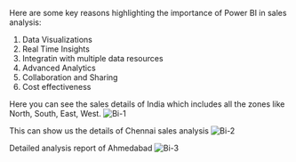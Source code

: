 Here are some key reasons highlighting the importance of Power BI in sales analysis:
1. Data Visualizations
2. Real Time Insights
3. Integratin with multiple data resources
4. Advanced Analytics
5. Collaboration and Sharing
6. Cost effectiveness

   
Here you can see the sales details of India which includes all the zones like North, South, East, West.
![Bi-1](https://github.com/SuryaMaddirala/Sales-Analysis/assets/105292140/b6522706-5842-4e57-a37c-272e6bc953d9)

This can show us the details of Chennai sales analysis
![Bi-2](https://github.com/SuryaMaddirala/Sales-Analysis/assets/105292140/1c7d5a08-591b-4cf0-9a63-4b74c4200aa2)

Detailed analysis report of Ahmedabad
![Bi-3](https://github.com/SuryaMaddirala/Sales-Analysis/assets/105292140/9ec642a2-7089-4e4a-a2a6-c7d26b3ec95d)


